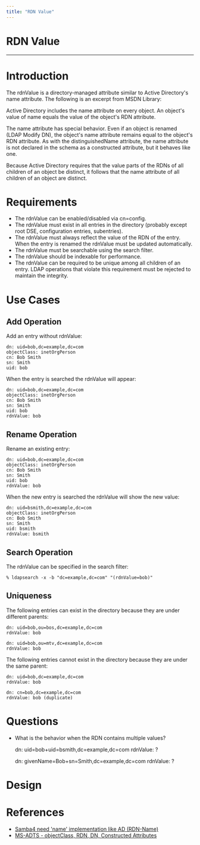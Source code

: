 ```yaml
---
title: "RDN Value"
---
```


# RDN Value
-----------

Introduction
============

The rdnValue is a directory-managed attribute similar to Active Directory's name attribute. The following is an excerpt from MSDN Library:

Active Directory includes the name attribute on every object. An object's value of name equals the value of the object's RDN attribute.

The name attribute has special behavior. Even if an object is renamed (LDAP Modify DN), the object's name attribute remains equal to the object's RDN attribute. As with the distinguishedName attribute, the name attribute is not declared in the schema as a constructed attribute, but it behaves like one.

Because Active Directory requires that the value parts of the RDNs of all children of an object be distinct, it follows that the name attribute of all children of an object are distinct.

Requirements
============

-   The rdnValue can be enabled/disabled via cn=config.
-   The rdnValue must exist in all entries in the directory (probably except root DSE, configuration entries, subentries).
-   The rdnValue must always reflect the value of the RDN of the entry. When the entry is renamed the rdnValue must be updated automatically.
-   The rdnValue must be searchable using the search filter.
-   The rdnValue should be indexable for performance.
-   The rdnValue can be required to be unique among all children of an entry. LDAP operations that violate this requirement must be rejected to maintain the integrity.

Use Cases
=========

Add Operation
-------------

Add an entry without rdnValue:

    dn: uid=bob,dc=example,dc=com
    objectClass: inetOrgPerson
    cn: Bob Smith
    sn: Smith
    uid: bob

When the entry is searched the rdnValue will appear:

    dn: uid=bob,dc=example,dc=com
    objectClass: inetOrgPerson
    cn: Bob Smith
    sn: Smith
    uid: bob
    rdnValue: bob

Rename Operation
----------------

Rename an existing entry:

    dn: uid=bob,dc=example,dc=com
    objectClass: inetOrgPerson
    cn: Bob Smith
    sn: Smith
    uid: bob
    rdnValue: bob

When the new entry is searched the rdnValue will show the new value:

    dn: uid=bsmith,dc=example,dc=com
    objectClass: inetOrgPerson
    cn: Bob Smith
    sn: Smith
    uid: bsmith
    rdnValue: bsmith

Search Operation
----------------

The rdnValue can be specified in the search filter:

    % ldapsearch -x -b "dc=example,dc=com" "(rdnValue=bob)"

Uniqueness
----------

The following entries can exist in the directory because they are under different parents:

    dn: uid=bob,ou=bos,dc=example,dc=com
    rdnValue: bob

    dn: uid=bob,ou=mtv,dc=example,dc=com
    rdnValue: bob

The following entries cannot exist in the directory because they are under the same parent:

    dn: uid=bob,dc=example,dc=com
    rdnValue: bob

    dn: cn=bob,dc=example,dc=com
    rdnValue: bob (duplicate)

Questions
=========

-   What is the behavior when the RDN contains multiple values?

    dn: uid=bob+uid=bsmith,dc=example,dc=com
    rdnValue: ?

    dn: givenName=Bob+sn=Smith,dc=example,dc=com
    rdnValue: ?

Design
======

References
==========

-   [Samba4 need 'name' implementation like AD (RDN-Name)](http://www.openldap.org/its/index.cgi/Development?id=6055;selectid=6055)
-   [MS-ADTS - objectClass, RDN, DN, Constructed Attributes](http://msdn.microsoft.com/en-us/library/cc223167(PROT.13).aspx)

